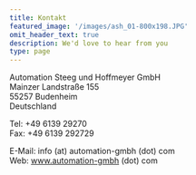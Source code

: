 ```yaml
---
title: Kontakt
featured_image: '/images/ash_01-800x198.JPG'
omit_header_text: true
description: We'd love to hear from you
type: page
---
```


Automation Steeg und Hoffmeyer GmbH  
Mainzer Landstraße 155  
55257 Budenheim  
Deutschland  

Tel: +49 6139 29270  
Fax: +49 6139 292729

E-Mail: info (at) automation-gmbh (dot) com  
Web: www.automation-gmbh (dot) com